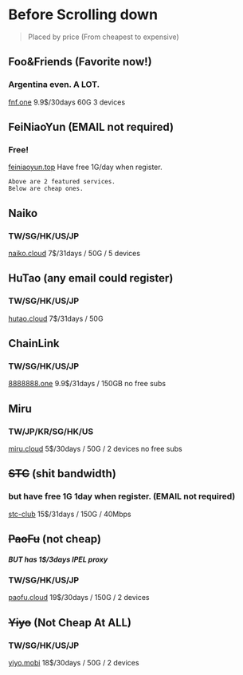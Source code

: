 # Before Scrolling down
> Placed by price (From cheapest to expensive)

## Foo&Friends (Favorite now!)
### Argentina even. A LOT.
[fnf.one](https://fnf.one) 9.9$/30days 60G 3 devices

## FeiNiaoYun (EMAIL not required)
### Free!
[feiniaoyun.top](https://feiniaoyun.top)
Have free 1G/day when register.

```
Above are 2 featured services.
Below are cheap ones.
```

## Naiko
### TW/SG/HK/US/JP
[naiko.cloud](https://naiko.cloud/) 7$/31days / 50G / 5 devices

## HuTao (any email could register)
### TW/SG/HK/US/JP
[hutao.cloud](https://hutao.cloud/) 7$/31days / 50G

## ChainLink
### TW/SG/HK/US/JP
[8888888.one](https://8888888.one) 9.9$/31days / 150GB
no free subs

## Miru
### TW/JP/KR/SG/HK/US
[miru.cloud](https://miru.cloud/) 5$/30days / 50G / 2 devices
no free subs

## ~~STC~~ (shit bandwidth)
### but have free 1G 1day when register. (EMAIL not required)
[stc-club](https://stc-clubs.wtf) 15$/31days / 150G / 40Mbps

## ~~PaoFu~~ (not cheap)
##### BUT has 1$/3days IPEL proxy
### TW/SG/HK/US/JP
[paofu.cloud](https://paofu.cloud/) 19$/30days / 150G / 2 devices

## ~~Yiyo~~ (Not Cheap At ALL)
### TW/SG/HK/US/JP
[yiyo.mobi](https://yiyo.mobi/) 18$/30days / 50G / 2 devices
